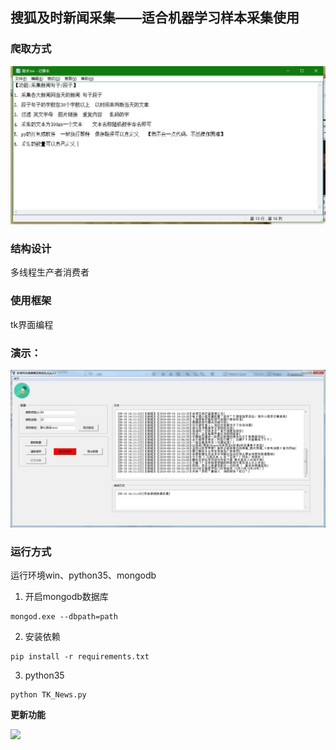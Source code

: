 
## 搜狐及时新闻采集——适合机器学习样本采集使用

### 爬取方式

![](https://raw.githubusercontent.com/Hatcat123/GraphicBed/master/Img/20190512203013.jpg)


### 结构设计

多线程生产者消费者

### 使用框架

tk界面编程

### 演示：

![](https://raw.githubusercontent.com/Hatcat123/GraphicBed/master/Img/20190512202741.jpg)



### 运行方式

运行环境win、python35、mongodb

1. 开启mongodb数据库

```
mongod.exe --dbpath=path
```

2. 安装依赖

```
pip install -r requirements.txt
```
3. python35

```
python TK_News.py
```
**更新功能**

![](https://raw.githubusercontent.com/Hatcat123/GraphicBed/master/Img/20190520213812.gif)

